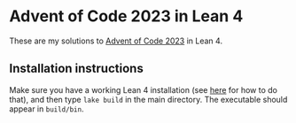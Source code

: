 # Advent of Code 2023 in Lean 4

These are my solutions to [Advent of Code 2023](https://adventofcode.com/2023) in Lean 4.

## Installation instructions

Make sure you have a working Lean 4 installation (see [here](https://leanprover.github.io/lean4/doc/quickstart.html) for how to do that), and then type `lake build` in the main directory. The
executable should appear in ``build/bin``.
